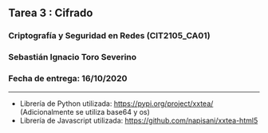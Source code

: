 ## Tarea 3 : Cifrado
### Criptografía y Seguridad en Redes (CIT2105_CA01)
### Sebastián Ignacio Toro Severino
### Fecha de entrega: 16/10/2020
---
* Librería de Python utilizada: https://pypi.org/project/xxtea/ (Adicionalmente se utiliza base64 y os)
* Librería de Javascript utilizada: https://github.com/napisani/xxtea-html5
